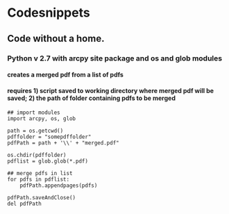 # Codesnippets
## Code without a home. 
### Python v 2.7 with arcpy site package and os and glob modules
#### creates a merged pdf from a list of pdfs
#### requires 1) script saved to working directory where merged pdf will be saved; 2) the path of folder containing pdfs to be merged

```
## import modules
import arcpy, os, glob

path = os.getcwd()
pdffolder = "somepdffolder"
pdfPath = path + '\\' + "merged.pdf"

os.chdir(pdffolder)
pdflist = glob.glob(*.pdf)

## merge pdfs in list
for pdfs in pdflist:
	pdfPath.appendpages(pdfs)
	
pdfPath.saveAndClose()
del pdfPath
